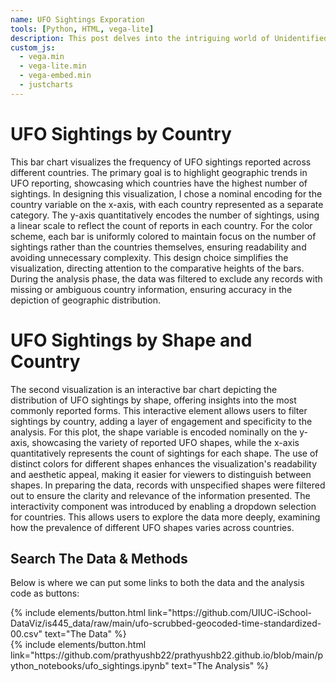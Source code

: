 ```yaml
---
name: UFO Sightings Exporation
tools: [Python, HTML, vega-lite]
description: This post delves into the intriguing world of Unidentified Flying Object (UFO) sightings, showcasing two distinct visualizations derived from analysis of reported sightings across the globe. Our investigation utilizes a comprehensive dataset, revealing patterns and insights into the frequency and nature of these occurrences.
custom_js:
  - vega.min
  - vega-lite.min
  - vega-embed.min
  - justcharts
---
```



# UFO Sightings by Country

This bar chart visualizes the frequency of UFO sightings reported across different countries. The primary goal is to highlight geographic trends in UFO reporting, showcasing which countries have the highest number of sightings. In designing this visualization, I chose a nominal encoding for the country variable on the x-axis, with each country represented as a separate category. The y-axis quantitatively encodes the number of sightings, using a linear scale to reflect the count of reports in each country. For the color scheme, each bar is uniformly colored to maintain focus on the number of sightings rather than the countries themselves, ensuring readability and avoiding unnecessary complexity. This design choice simplifies the visualization, directing attention to the comparative heights of the bars. During the analysis phase, the data was filtered to exclude any records with missing or ambiguous country information, ensuring accuracy in the depiction of geographic distribution. 

<vegachart schema-url="{{ site.baseurl }}/assets/json/chart_country.json" style="width: 100%"></vegachart>

# UFO Sightings by Shape and Country

The second visualization is an interactive bar chart depicting the distribution of UFO sightings by shape, offering insights into the most commonly reported forms. This interactive element allows users to filter sightings by country, adding a layer of engagement and specificity to the analysis. For this plot, the shape variable is encoded nominally on the y-axis, showcasing the variety of reported UFO shapes, while the x-axis quantitatively represents the count of sightings for each shape. The use of distinct colors for different shapes enhances the visualization's readability and aesthetic appeal, making it easier for viewers to distinguish between shapes. In preparing the data, records with unspecified shapes were filtered out to ensure the clarity and relevance of the information presented. The interactivity component was introduced by enabling a dropdown selection for countries. This allows users to explore the data more deeply, examining how the prevalence of different UFO shapes varies across countries.

<vegachart schema-url="{{ site.baseurl }}/assets/json/chart_shape.json" style="width: 100%"></vegachart>

## Search The Data & Methods

Below is where we can put some links to both the data and the analysis code as buttons:

<!-- these are written in a combo of html and liquid --> 

<div class="left">
{% include elements/button.html link="https://github.com/UIUC-iSchool-DataViz/is445_data/raw/main/ufo-scrubbed-geocoded-time-standardized-00.csv" text="The Data" %}
</div>

<div class="right">
{% include elements/button.html link="https://github.com/prathyushb22/prathyushb22.github.io/blob/main/python_notebooks/ufo_sightings.ipynb" text="The Analysis" %}
</div>
